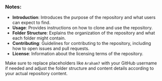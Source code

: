 
### Notes:
- **Introduction**: Introduces the purpose of the repository and what users can expect to find.
- **Usage**: Provides instructions on how to clone and use the repository.
- **Folder Structure**: Explains the organization of the repository and what each folder might contain.
- **Contributing**: Guidelines for contributing to the repository, including how to open issues and pull requests.
- **License**: Information about the licensing terms of the repository.

Make sure to replace placeholders like `Araham7` with your GitHub username if needed and adjust the folder structure and content details according to your actual repository content.
